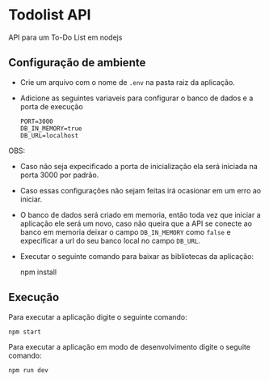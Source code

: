 # Todolist API
API para um To-Do List em nodejs

## Configuração de ambiente

- Crie um arquivo com o nome de `.env` na pasta raiz da aplicação.

- Adicione as seguintes variaveis para configurar o banco de dados e a porta de execução

      PORT=3000
      DB_IN_MEMORY=true
      DB_URL=localhost

OBS:
  - Caso não seja expecificado a porta de inicialização ela será iniciada na porta 3000 por padrão.
  - Caso essas configurações não sejam feitas irá ocasionar em um erro ao iniciar.
  - O banco de dados será criado em memoria, então toda vez que iniciar a aplicação ele será um novo, caso não queira que a API se conecte ao banco em memoria deixar o campo `DB_IN_MEMORY` como `false` e expecificar a url do seu banco local no campo `DB_URL`.

- Executar o seguinte comando para baixar as bibliotecas da aplicação:

    npm install

## Execução

Para executar a aplicação digite o seguinte comando:

    npm start

Para executar a aplicação em modo de desenvolvimento digite o seguite comando:

    npm run dev